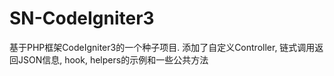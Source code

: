 # SN-CodeIgniter3
基于PHP框架CodeIgniter3的一个种子项目. 添加了自定义Controller, 链式调用返回JSON信息, hook, helpers的示例和一些公共方法
